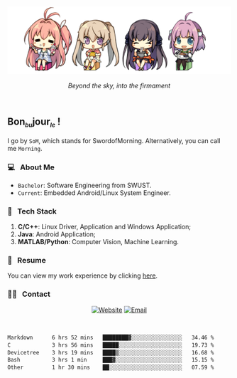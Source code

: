 <img src="./pic/Aokana.png">
<p align="center"><em>Beyond the sky, into the firmament</em></p>

<br/>

## Bon<sub><em><font size=2>bu</font></em></sub>jour<sub><em><font size=2>le</font></em></sub> !

I go by `SoM`, which stands for SwordofMorning. Alternatively, you can call me `Morning`.

### 💻 &nbsp; About Me

- `Bachelor`: Software Engineering from SWUST.
- `Current`: Embedded Android/Linux System Engineer.

### 🔧 &nbsp; Tech Stack

1. **C/C++**: Linux Driver, Application and Windows Application;
2. **Java**: Android Application;
3. **MATLAB/Python**: Computer Vision, Machine Learning.

### 📝 &nbsp; Resume

You can view my work experience by clicking <a href="https://swordofmorning.com/index.php/contact/">here</a>.

### 🤝🏻 &nbsp; Contact

<p align="center">
<a href="https://swordofmorning.com/"><img alt="Website" src="https://img.shields.io/badge/Website-swordofmorning.com-blue?style=flat-square&logo=google-chrome"></a>
<a href="mailto:master@xiaojintao.email
"><img alt="Email" src="https://img.shields.io/badge/Email-master@xiaojintao.email-blue?style=flat-square&logo=gmail"></a>
</p>

<br/>

<!--START_SECTION:waka-->

```txt
Markdown      6 hrs 52 mins   ████████▓░░░░░░░░░░░░░░░░   34.46 %
C             3 hrs 56 mins   █████░░░░░░░░░░░░░░░░░░░░   19.73 %
Devicetree    3 hrs 19 mins   ████▒░░░░░░░░░░░░░░░░░░░░   16.68 %
Bash          3 hrs 1 min     ███▓░░░░░░░░░░░░░░░░░░░░░   15.15 %
Other         1 hr 30 mins    ██░░░░░░░░░░░░░░░░░░░░░░░   07.59 %
```

<!--END_SECTION:waka-->
